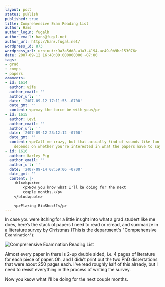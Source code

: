 ```yaml
---
layout: post
status: publish
published: true
title: Comprehensive Exam Reading List
author: Hans
author_login: fugalh
author_email: hans@fugal.net
author_url: http://hans.fugal.net/
wordpress_id: 873
wordpress_url: urn:uuid:9a3a5dd8-a1a3-4194-ac49-0b9bc153076c
date: 2007-09-12 16:48:00.000000000 -07:00
tags:
- grad
- comps
- papers
comments:
- id: 1614
  author: wife
  author_email: ''
  author_url: ''
  date: '2007-09-12 17:11:53 -0700'
  date_gmt: ''
  content: <p>may the force be with you</p>
- id: 1615
  author: Levi
  author_email: ''
  author_url: ''
  date: '2007-09-12 23:12:12 -0700'
  date_gmt: ''
  content: <p>Call me crazy, but that actually kind of sounds like fun.  I guess it
    depends on whether you're interested in what the papers have to say, though.</p>
- id: 1616
  author: Harley Pig
  author_email: ''
  author_url: ''
  date: '2007-09-14 07:59:06 -0700'
  date_gmt: ''
  content: |-
    <blockquote>
        <p>Now you know what I'll be doing for the next
        couple months.</p>
    </blockquote>

    <p>Playing BioShock?</p>
---
```

<p>In case you were itching for a little insight into what a grad student like me does, here's the stack of papers I need to read or reread, and summarize in a literature survey by Christmas (This is the department's "Comprehensive Examination"):</p>

<p><img src="http://hans.fugal.net/images/comp-papers.jpg" alt="Comprehensive Examination Reading List"/></p>

<p>Almost every paper in there is 2-up double sided, i.e. 4 pages of literature for each piece of paper. Oh, and I didn't print out the two PhD dissertations that were about 250 pages each. I've read roughly half of this already, but I need to revisit everything in the process of writing the survey. </p>

<p>Now you know what I'll be doing for the next couple months.</p>
